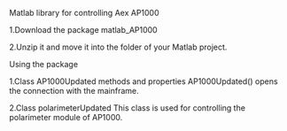 Matlab library for controlling Aex AP1000

1.Download the package matlab_AP1000

2.Unzip it and move it into the folder of your Matlab project.



Using the package

  1.Class AP1000Updated methods and properties
        AP1000Updated() opens the connection with the mainframe.
        
  2.Class polarimeterUpdated 
        This class is used for controlling the polarimeter module of AP1000.
        
        
